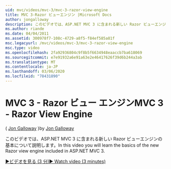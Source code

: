 ```yaml
---
uid: mvc/videos/mvc-3/mvc-3-razor-view-engine
title: MVC 3-Razor ビューエンジン |Microsoft Docs
author: jongalloway
description: このビデオでは、ASP.NET MVC 3 に含まれる新しい Razor ビューエンジンの基本について説明します。
ms.author: riande
ms.date: 04/04/2011
ms.assetid: 300978f7-108c-4729-a8f5-f84ef585a81f
msc.legacyurl: /mvc/videos/mvc-3/mvc-3-razor-view-engine
msc.type: video
ms.openlocfilehash: 2fa92936804c9f8b5f6634948eaaccb7ba618069
ms.sourcegitcommit: e7e91932a6e91a63e2e46417626f39d6b244a3ab
ms.translationtype: MT
ms.contentlocale: ja-JP
ms.lasthandoff: 03/06/2020
ms.locfileid: "78431890"
---
```

# <a name="mvc-3---razor-view-engine"></a><span data-ttu-id="7c9c8-103">MVC 3 - Razor ビュー エンジン</span><span class="sxs-lookup"><span data-stu-id="7c9c8-103">MVC 3 - Razor View Engine</span></span>

<span data-ttu-id="7c9c8-104">( [Jon Galloway](https://github.com/jongalloway) )</span><span class="sxs-lookup"><span data-stu-id="7c9c8-104">by [Jon Galloway](https://github.com/jongalloway)</span></span>

<span data-ttu-id="7c9c8-105">このビデオでは、ASP.NET MVC 3 に含まれる新しい Razor ビューエンジンの基本について説明します。</span><span class="sxs-lookup"><span data-stu-id="7c9c8-105">In this video you will learn the basics of the new Razor view engine included in ASP.NET MVC 3.</span></span>

[<span data-ttu-id="7c9c8-106">&#9654;ビデオを見る (3 分)</span><span class="sxs-lookup"><span data-stu-id="7c9c8-106">&#9654; Watch video (3 minutes)</span></span>](https://channel9.msdn.com/Blogs/ASP-NET-Site-Videos/mvc-3-razor-view-engine)
